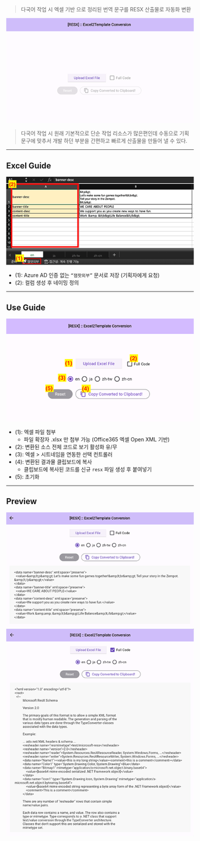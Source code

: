 > 다국어 작업 시 엑셀 기반 으로 정리된 번역 문구를 RESX 산출물로 자동화 변환

![GUIDE-1](assets/@guide/resx/Excel2Template_guide1.png)

> 다국어 작업 시 원래 기본적으로 단순 작업 리소스가 많은편인데 수동으로 기획 문구에 맞추서 개발 하던 부분을 간편하고 빠르게 산출물을 만들어 낼 수 있다.

---

## Excel Guide
![GUIDE-2](assets/@guide/resx/Excel2Template_guide2.png)

- (1): Azure AD 인증 없는 `“잼팟외부”` 문서로 저장 (기획자에게 요청)
- (2): 컬럼 생성 후 네이밍 정의

---

## Use Guide
![GUIDE-3](assets/@guide/resx/Excel2Template_guide3.png)

- (1): 엑셀 파일 첨부
  - 파일 확장자 .xlsx 만 첨부 가능 (Office365 엑셀 Open XML 기반)
- (2): 변환된 소스 전체 코드로 보기 활성화 유/무
- (3): 엑셀 > 시트네임을 연동한 선택 컨트롤러
- (4): 변환된 결과물 클립보드에 복사
  - 클립보드에 복사된 코드를 신규 `resx` 파일 생성 후 붙여넣기
- (5): 초기화

---

## Preview
![GUIDE-4](assets/@guide/resx/Excel2Template_guide4.png)
![GUIDE-5](assets/@guide/resx/Excel2Template_guide5.png)
